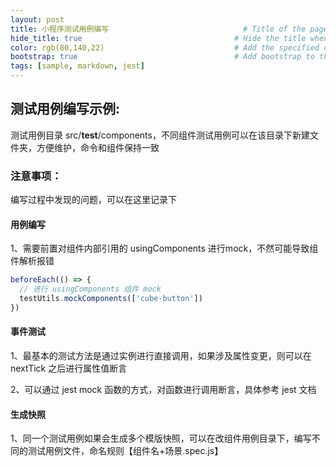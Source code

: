```yaml
---
layout: post
title: 小程序测试用例编写                              # Title of the page
hide_title: true                                  # Hide the title when displaying the post, but shown in lists of posts
color: rgb(80,140,22)                             # Add the specified color as feature image, and change link colors in post
bootstrap: true                                   # Add bootstrap to the page
tags: [sample, markdown, jest]
---
```


<!-- START doctoc -->
<!-- END doctoc -->

## 测试用例编写示例:

测试用例目录 src/__test__/components，不同组件测试用例可以在该目录下新建文件夹，方便维护，命令和组件保持一致

### 注意事项：

编写过程中发现的问题，可以在这里记录下

#### 用例编写

1、需要前置对组件内部引用的 usingComponents 进行mock，不然可能导致组件解析报错
```js
beforeEach(() => {
  // 进行 usingComponents 组件 mock
  testUtils.mockComponents(['cube-button'])
})
```
#### 事件测试

1、最基本的测试方法是通过实例进行直接调用，如果涉及属性变更，则可以在 nextTick 之后进行属性值断言

2、可以通过 jest mock 函数的方式，对函数进行调用断言，具体参考 jest 文档

#### 生成快照

1、同一个测试用例如果会生成多个模版快照，可以在改组件用例目录下，编写不同的测试用例文件，命名规则【组件名+场景.spec.js】
